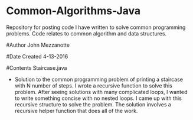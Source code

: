 # Common-Algorithms-Java
Repository for posting code I have written to solve common programming problems. Code relates to common algorithm and data structures.


#Author
John Mezzanotte

#Date Created
4-13-2016

#Contents
Staircase.java
- Solution to the common programming problem of printing a staircase with N number of steps. I wrote a recursive function to solve this problem. After seeing solutions with many complicated loops, I wanted to write something concise with no nested loops. I came up with this recursive structure to solve the problem. The solution involves a recursive helper function that does all of the work. 
